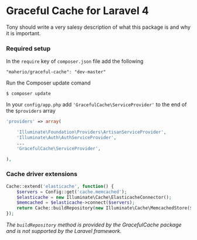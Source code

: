 Graceful Cache for Laravel 4
================

Tony should write a very salesy description of what this package is and why it is important.

### Required setup

In the `require` key of `composer.json` file add the following

    "maherio/graceful-cache": "dev-master"

Run the Composer update comand

    $ composer update

In your `config/app.php` add `'GracefulCache\ServiceProvider'` to the end of the `$providers` array

```php
'providers' => array(

    'Illuminate\Foundation\Providers\ArtisanServiceProvider',
    'Illuminate\Auth\AuthServiceProvider',
    ...
    'GracefulCache\ServiceProvider',

),
```

### Cache driver extensions

```php
Cache::extend('elasticache', function() {
    $servers = Config::get('cache.memcached');
    $elasticache = new Illuminate\Cache\ElasticacheConnector();
    $memcached = $elasticache->connect($servers);
    return Cache::buildRepository(new Illuminate\Cache\MemcachedStore($memcached, Config::get('cache.prefix')));
});
```

*The `buildRepository` method is provided by the GracefulCache package and is not supported by the Laravel framework.*
